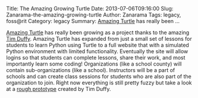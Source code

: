 Title: The Amazing Growing Turtle
Date: 2013-07-06T09:16:00
Slug: Zanarama-the-amazing-growing-turtle
Author: Zanarama
Tags: legacy, foss@rit
Category: legacy
Summary: [Amazing Turtle](https://github.com/Zanarama/AmazingTurtle) has really been ... 

[Amazing Turtle](https://github.com/Zanarama/AmazingTurtle) has really been
growing as a project thanks to the amazing [Tim
Duffy](https://github.com/thequbit). Amazing Turtle has expanded from just a
small set of lessons for students to learn Python using Turtle to a full
website that with a simulated Python environment with limited functionality.
Eventually the site will allow logins so that students can complete lessons,
share their work, and most importantly learn some coding! Organizations (like
a school county) will contain sub-organizations (like a school). Instructors
will be a part of schools and can create class sessions for students who are
also part of the organization to join. Right now everything is still pretty
fuzzy but take a look at a [rough
prototype](http://mycodespace.net/projects/amazingturtle/) created by Tim
Duffy.

